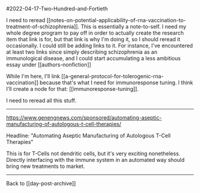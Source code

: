 #2022-04-17-Two-Hundred-and-Fortieth

I need to reread [[notes-on-potential-applicability-of-rna-vaccination-to-treatment-of-schizophrenia]].  This is essentially a note-to-self.  I need my whole degree program to pay off in order to actually create the research item that link is for, but that link is why I'm doing it, so I should reread it occasionally.  I could still be adding links to it.  For instance, I've encountered at least two links since simply describing schizophrenia as an immunological disease, and I could start accumulating a less ambitious essay under [[authors-nonfiction]]

While I'm here, I'll link [[a-general-protocol-for-tolerogenic-rna-vaccination]] because that's what I need for immunoresponse tuning.  I think I'll create a node for that: [[immunoresponse-tuning]].

I need to reread all this stuff.

---
https://www.genengnews.com/sponsored/automating-aseptic-manufacturing-of-autologous-t-cell-therapies/

Headline: "Automating Aseptic Manufacturing of Autologous T-Cell Therapies"

This is for T-Cells not dendritic cells, but it's very exciting nonetheless.  Directly interfacing with the immune system in an automated way should bring new treatments to market.

---
Back to [[day-post-archive]]